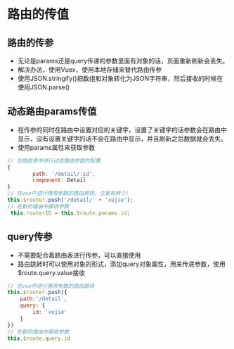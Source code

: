 # 路由的传值

## 路由的传参

* 无论是params还是query传递的参数里面有对象的话，页面重新刷新会丢失。
* 解决办法，使用Vuex，使用本地存储来替代路由传参
* 使用JSON.stringify()把数组和对象转化为JSON字符串，然后接收的时候在使用JSON.parse()

## 动态路由params传值

* 在传参的同时在路由中设置对应的关键字，设置了关键字的话参数会在路由中显示，没有设置关键字的话不会在路由中显示，并且刷新之后数据就会丢失。
* 使用params属性来获取参数

```js
// 在路由表中进行动态路由参数的配置
{
        path: '/detail/:id',
        component: Detail
}
// 在vue中进行携带参数的路由跳转，注意有两个/
this.$router.push('/detail/' + 'xujie');
// 在新的路由中接收参数
 this.routerID = this.$route.params.id;
```

## query传参

* 不需要配合着路由表进行传参，可以直接使用
* 路由跳转时可以使用对象的形式，添加query对象属性，用来传递参数，使用$route.query.value接收

```js
// 在vue中进行携带参数的路由跳转
this.$router.push({
    path:'/detail',
    query: {
        id: 'xujie'
    }
})
// 在新的路由中接收参数
this.$route.query.id
```